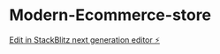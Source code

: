 # Modern-Ecommerce-store

[Edit in StackBlitz next generation editor ⚡️](https://stackblitz.com/~/github.com/imadnan4/Modern-Ecommerce-store)